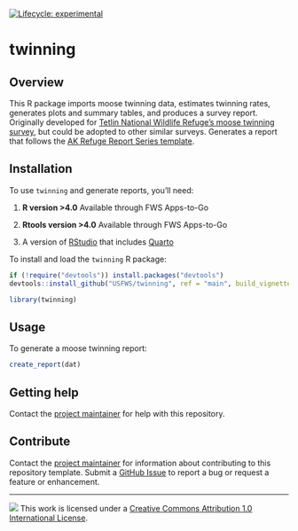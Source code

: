 
<!-- badges: start -->

[![Lifecycle:
experimental](https://img.shields.io/badge/lifecycle-experimental-orange.svg)](https://lifecycle.r-lib.org/articles/stages.html#experimental)
<!-- badges: end -->

# twinning

## Overview

This R package imports moose twinning data, estimates twinning rates,
generates plots and summary tables, and produces a survey report.
Originally developed for [Tetlin National Wildlife Refuge’s moose
twinning
survey](https://iris.fws.gov/APPS/ServCat/Reference/Profile/145850), but
could be adopted to other similar surveys. Generates a report that
follows the [AK Refuge Report Series
template](https://github.com/USFWS/akrreport).

## Installation

To use `twinning` and generate reports, you’ll need:

1.  **R version \>4.0** Available through FWS Apps-to-Go

2.  **Rtools version \>4.0** Available through FWS Apps-to-Go

3.  A version of [RStudio](https://posit.co/download/rstudio-desktop/)
    that includes [Quarto](https://quarto.org/)

To install and load the `twinning` R package:

``` r
if (!require("devtools")) install.packages("devtools")  
devtools::install_github("USFWS/twinning", ref = "main", build_vignettes = TRUE)  

library(twinning)
```

## Usage

To generate a moose twinning report:

``` r
create_report(dat)
```

## Getting help

Contact the [project maintainer](emailto:mccrea_cobb@fws.gov) for help
with this repository.

## Contribute

Contact the [project maintainer](emailto:mccrea_cobb@fws.gov) for
information about contributing to this repository template. Submit a
[GitHub Issue](https://github.com/USFWS/r7-repo-template/issues) to
report a bug or request a feature or enhancement.

------------------------------------------------------------------------

![](https://i.creativecommons.org/l/by/4.0/88x31.png) This work is
licensed under a [Creative Commons Attribution 1.0 International
License](https://creativecommons.org/licenses/by/1.0/).
